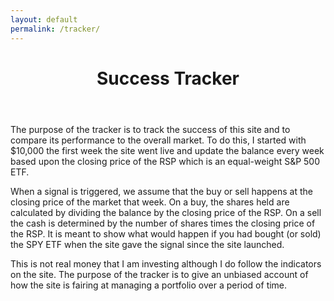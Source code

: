 ```yaml
---
layout: default
permalink: /tracker/
---
```

<header class="post-header">
  <h1 class="post-title p-name" itemprop="name headline">Success Tracker</h1>
</header>

The purpose of the tracker is to track the success of this site and to compare its performance to the overall market. To do this, I started with $10,000 the first week the site went live and update the balance every week based upon the closing price of the RSP which is an equal-weight S&P 500 ETF.

When a signal is triggered, we assume that the buy or sell happens at the closing price of the market that week. On a buy, the shares held are calculated by dividing the balance by the closing price of the RSP. On a sell the cash is determined by the number of shares times the closing price of the RSP. It is meant to show what would happen if you had bought (or sold) the SPY ETF when the site gave the signal since the site launched.

This is not real money that I am investing although I do follow the indicators on the site. The purpose of the tracker is to give an unbiased account of how the site is fairing at managing a portfolio over a period of time.
